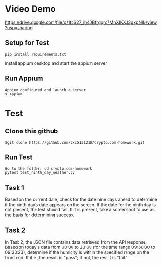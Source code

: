 Video Demo
===========
https://drive.google.com/file/d/1tbS27_jh40Bfrgqrc7MnXIKXJ3gxpNlN/view?usp=sharing

Setup for Test
----------
`pip install requirements.txt`

install appium desktop and start the appium server

Run Appium
----------
	Appium configured and launch a server
  	$ appium
  
Test
====
Clone this github
-----------------
	$git clone https://github.com/zxc5131210/crypto.com-homework.git

Run Test
-------------
  	Go to the folder: cd crypto.com-homework
  	pytest test_ninth_day_weather.py

Task 1
-------------
Based on the current date, check for the date nine days ahead to determine if the ninth day’s date appears on the screen. If the date for the ninth day is not present, the test should fail. If it is present, take a screenshot to use as the basis for determining success.
    


Task 2
-------------
In Task 2, the JSON file contains data retrieved from the API response. Based on today's data from 00:00 to 23:00 (for the time range 09:30:00 to 09:30:23), determine if the humidity is within the specified range on the front end. If it is, the result is "pass"; if not, the result is "fail."

